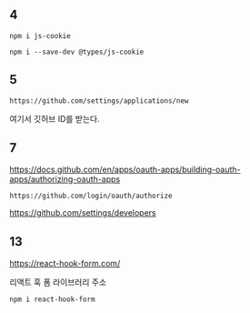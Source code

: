 ## 4

`npm i js-cookie `

`npm i --save-dev @types/js-cookie`



## 5

`https://github.com/settings/applications/new`

여기서 깃허브 ID를 받는다. 



## 7

https://docs.github.com/en/apps/oauth-apps/building-oauth-apps/authorizing-oauth-apps

`https://github.com/login/oauth/authorize`



https://github.com/settings/developers



## 13

https://react-hook-form.com/

리액트 훅 폼 라이브러리 주소

`npm i react-hook-form`
